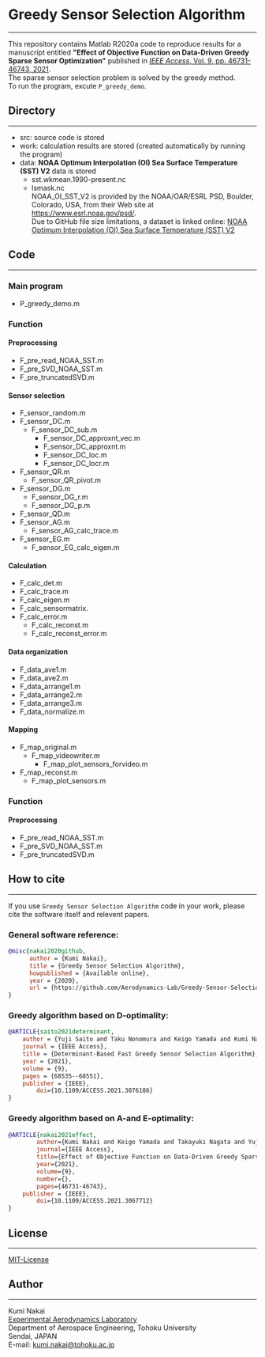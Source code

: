 # Greedy Sensor Selection Algorithm  
---
This repository contains Matlab R2020a code to reproduce results for a manuscript entitled __"Effect of Objective Function on Data-Driven Greedy Sparse Sensor Optimization"__ published in [*IEEE Access*, Vol. 9, pp. 46731-46743, 2021](https://ieeexplore.ieee.org/document/9382305).  
The sparse sensor selection problem is solved by the greedy method.  
To run the program, excute `P_greedy_demo`.  

## Directory  
---
- src: source code is stored  
- work: calculation results are stored (created automatically by running the program)  
- data: __NOAA Optimum Interpolation (OI) Sea Surface Temperature (SST) V2__ data is stored  
  - sst.wkmean.1990-present.nc  
  - lsmask.nc  
NOAA_OI_SST_V2 is provided by the NOAA/OAR/ESRL PSD, Boulder, Colorado, USA, from their Web site at https://www.esrl.noaa.gov/psd/.  
Due to GitHub file size limitations, a dataset is linked online: [NOAA Optimum Interpolation (OI) Sea Surface Temperature (SST) V2](https://www.esrl.noaa.gov/psd/data/gridded/data.noaa.oisst.v2.html)  

## Code  
---
### Main program  
- P_greedy_demo.m  

### Function  
#### Preprocessing  
- F_pre_read_NOAA_SST.m  
- F_pre_SVD_NOAA_SST.m  
- F_pre_truncatedSVD.m  

#### Sensor selection  
- F_sensor_random.m  
- F_sensor_DC.m  
  - F_sensor_DC_sub.m  
    - F_sensor_DC_approxnt_vec.m  
    - F_sensor_DC_approxnt.m  
    - F_sensor_DC_loc.m  
    - F_sensor_DC_locr.m  
- F_sensor_QR.m  
  - F_sensor_QR_pivot.m  
- F_sensor_DG.m  
  - F_sensor_DG_r.m  
  - F_sensor_DG_p.m  
- F_sensor_QD.m  
- F_sensor_AG.m  
  - F_sensor_AG_calc_trace.m  
- F_sensor_EG.m  
  - F_sensor_EG_calc_eigen.m  

#### Calculation
- F_calc_det.m  
- F_calc_trace.m  
- F_calc_eigen.m  
- F_calc_sensormatrix.  
- F_calc_error.m  
  - F_calc_reconst.m  
  - F_calc_reconst_error.m  

#### Data organization  
- F_data_ave1.m  
- F_data_ave2.m  
- F_data_arrange1.m  
- F_data_arrange2.m  
- F_data_arrange3.m  
- F_data_normalize.m  

#### Mapping
- F_map_original.m  
	- F_map_videowriter.m  
		- F_map_plot_sensors_forvideo.m  
- F_map_reconst.m  
	- F_map_plot_sensors.m  

### Function  
#### Preprocessing  
- F_pre_read_NOAA_SST.m  
- F_pre_SVD_NOAA_SST.m  
- F_pre_truncatedSVD.m  

## How to cite  
---
If you use `Greedy Sensor Selection Algorithm` code in your work, please cite the software itself and relevent papers.  
### General software reference:  
``` bibtex
@misc{nakai2020github,
      author = {Kumi Nakai},
      title = {Greedy Sensor Selection Algorithm},
      howpublished = {Available online},
      year = {2020},
      url = {https://github.com/Aerodynamics-Lab/Greedy-Sensor-Selection-Algorithm}
}
```  

### Greedy algorithm based on D-optimality:  
``` bibtex
@ARTICLE{saito2021determinant,
  	author = {Yuji Saito and Taku Nonomura and Keigo Yamada and Kumi Nakai and Takayuki Nagata and Keisuke Asai and Yasuo Sasaki and Daisuke Tsubakino},
  	journal = {IEEE Access},
  	title = {Determinant-Based Fast Greedy Sensor Selection Algorithm},
  	year = {2021},
  	volume = {9},
  	pages = {68535--68551},
  	publisher = {IEEE},
        doi={10.1109/ACCESS.2021.3076186}
}
```

### Greedy algorithm based on A-and E-optimality:  
``` bibtex
@ARTICLE{nakai2021effect,
        author={Kumi Nakai and Keigo Yamada and Takayuki Nagata and Yuji Saito and Taku Nonomura},
        journal={IEEE Access}, 
        title={Effect of Objective Function on Data-Driven Greedy Sparse Sensor Optimization}, 
        year={2021},
        volume={9},
        number={},
        pages={46731-46743},
  	publisher = {IEEE},
        doi={10.1109/ACCESS.2021.3067712}
}
```

## License  
---
[MIT-License](https://github.com/Aerodynamics-Lab/Greedy-Sensor-Selection-Algorithm/blob/master/LICENSE)

## Author
---
Kumi Nakai  
[Experimental Aerodynamics Laboratory](http://www.aero.mech.tohoku.ac.jp/eng/)  
Department of Aerospace Engineering, Tohoku University  
Sendai, JAPAN  
E-mail: kumi.nakai@tohoku.ac.jp
